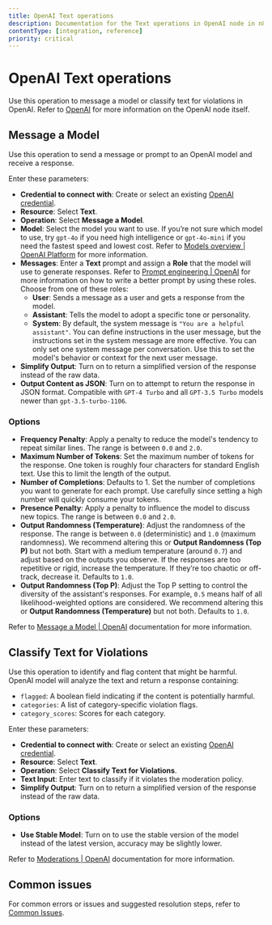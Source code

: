 ```yaml
---
title: OpenAI Text operations 
description: Documentation for the Text operations in OpenAI node in n8n, a workflow automation platform. Includes details of operations and configuration, and links to examples and credentials information.
contentType: [integration, reference]
priority: critical
---
```


# OpenAI Text operations

Use this operation to message a model or classify text for violations in OpenAI. Refer to [OpenAI](/integrations/builtin/app-nodes/n8n-nodes-langchain.openai/index.md) for more information on the OpenAI node itself.

## Message a Model

Use this operation to send a message or prompt to an OpenAI model and receive a response.

Enter these parameters:

- **Credential to connect with**: Create or select an existing [OpenAI credential](/integrations/builtin/credentials/openai.md).
- **Resource**: Select **Text**.
- **Operation**: Select **Message a Model**.
- **Model**: Select the model you want to use. If you’re not sure which model to use, try `gpt-4o` if you need high intelligence or `gpt-4o-mini` if you need the fastest speed and lowest cost. Refer to [Models overview | OpenAI Platform](https://platform.openai.com/docs/models) for more information. 
- **Messages**: Enter a **Text** prompt and assign a **Role** that the model will use to generate responses. Refer to [Prompt engineering | OpenAI](https://platform.openai.com/docs/guides/prompt-engineering) for more information on how to write a better prompt by using these roles. Choose from one of these roles: 
    - **User**: Sends a message as a user and gets a response from the model. 
    - **Assistant**: Tells the model to adopt a specific tone or personality. 
    - **System**: By default, the system message is `"You are a helpful assistant"`. You can define instructions in the user message, but the instructions set in the system message are more effective. You can only set one system message per conversation. Use this to set the model's behavior or context for the next user message. 
- **Simplify Output**: Turn on to return a simplified version of the response instead of the raw data. 
- **Output Content as JSON**: Turn on to attempt to return the response in JSON format. Compatible with `GPT-4 Turbo` and all `GPT-3.5 Turbo` models newer than `gpt-3.5-turbo-1106`.

### Options

- **Frequency Penalty**: Apply a penalty to reduce the model's tendency to repeat similar lines. The range is between `0.0` and `2.0`.
- **Maximum Number of Tokens**: Set the maximum number of tokens for the response. One token is roughly four characters for standard English text. Use this to limit the length of the output. 
- **Number of Completions**: Defaults to 1. Set the number of completions you want to generate for each prompt. Use carefully since setting a high number will quickly consume your tokens. 
- **Presence Penalty**: Apply a penalty to influence the model to discuss new topics. The range is between `0.0` and `2.0`.
- **Output Randomness (Temperature)**: Adjust the randomness of the response. The range is between `0.0` (deterministic) and `1.0` (maximum randomness). We recommend altering this or **Output Randomness (Top P)** but not both. Start with a medium temperature (around `0.7`) and adjust based on the outputs you observe. If the responses are too repetitive or rigid, increase the temperature. If they’re too chaotic or off-track, decrease it. Defaults to `1.0`. 
- **Output Randomness (Top P)**: Adjust the Top P setting to control the diversity of the assistant's responses. For example, `0.5` means half of all likelihood-weighted options are considered. We recommend altering this or **Output Randomness (Temperature)** but not both. Defaults to `1.0`. 

Refer to [Message a Model | OpenAI](https://platform.openai.com/docs/api-reference/text-completion/create) documentation for more information.

## Classify Text for Violations

Use this operation to identify and flag content that might be harmful. OpenAI model will analyze the text and return a response containing:

- `flagged`: A boolean field indicating if the content is potentially harmful.
- `categories`: A list of category-specific violation flags.
- `category_scores`: Scores for each category.

Enter these parameters:

- **Credential to connect with**: Create or select an existing [OpenAI credential](/integrations/builtin/credentials/openai.md).
- **Resource**: Select **Text**.
- **Operation**: Select **Classify Text for Violations**.
- **Text Input**: Enter text to classify if it violates the moderation policy. 
- **Simplify Output**: Turn on to return a simplified version of the response instead of the raw data.

### Options

- **Use Stable Model**: Turn on to use the stable version of the model instead of the latest version, accuracy may be slightly lower.

Refer to [Moderations | OpenAI](https://platform.openai.com/docs/api-reference/moderations) documentation for more information.

## Common issues

For common errors or issues and suggested resolution steps, refer to [Common Issues](/integrations/builtin/app-nodes/n8n-nodes-langchain.openai/common-issues.md).

